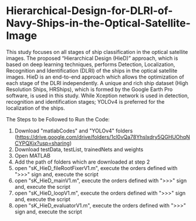 # Hierarchical-Design-for-DLRI-of-Navy-Ships-in-the-Optical-Satellite-Image
This study focuses on all stages of ship classification in the optical satellite images. The proposed “Hierarchical Design (HieD)” approach, which is based on deep learning techniques, performs Detection, Localization, Recognition and Identification (DLRI) of the ships in the optical satellite images. HieD is an end-to-end approach which allows the optimization of each stage of the DLRI independently. A unique and rich ship dataset (High Resolution Ships, HRShips), which is formed by the Google Earth Pro software, is used in this study. While Xception network is used in detection, recognition and identification stages; YOLOv4 is preferred for the localization of the ships. 

The Steps to be Followed to Run the Code:
1. Download "matlabCodes" and "YOLOv4" folders (https://drive.google.com/drive/folders/1cl0vQa78Yhslxdry5QGHUOhqNCYPQXjx?usp=sharing)
2. Download testData, testList, trainedNets and weights
3. Open MATLAB
4. Add the path of folders which are downloaded at step 2
5. open "sK_HieD_fileRootFixerV1.m", execute the orders defined with ">>>" sign and, execute the script
6. open "sK_HieD_mainV1.m", execute the orders defined with ">>>" sign and, execute the script
7. open "sK_HieD_loopV1.m", execute the orders defined with ">>>" sign and, execute the script
8. open "sK_HieD_evaluatorV1.m", execute the orders defined with ">>>" sign and, execute the script
